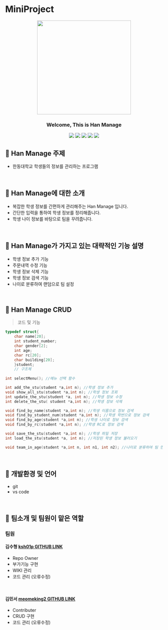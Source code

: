 
# MiniProject
<div align="center">
<p align="center"><img src="https://media.istockphoto.com/id/1349390515/ko/%EC%82%AC%EC%A7%84/%ED%8E%98%EC%9D%B4%ED%8D%BC%EB%A6%AC%EC%8A%A4-%EC%A7%81%EC%9E%A5-%EC%95%84%EC%9D%B4%EB%94%94%EC%96%B4-%EC%A0%84%EC%9E%90-%EC%84%9C%EB%AA%85-%EC%A0%84%EC%9E%90-%EC%84%9C%EB%AA%85-%EB%AC%B8%EC%84%9C-%EA%B4%80%EB%A6%AC-%EC%82%AC%EC%97%85%EA%B0%80%EB%8A%94-%EC%8A%A4%ED%83%80%EC%9D%BC%EB%9F%AC%EC%8A%A4-%ED%8E%9C%EC%9D%84-%EC%82%AC%EC%9A%A9%ED%95%98%EC%97%AC-%EA%B0%80%EC%83%81-%EB%85%B8%ED%8A%B8%EB%B6%81-%ED%99%94%EB%A9%B4%EC%9D%98-%EB%94%94%EC%A7%80%ED%84%B8-%EB%AC%B8%EC%84%9C%EC%97%90-%EC%A0%84%EC%9E%90-%EB%AC%B8%EC%84%9C%EC%97%90-%EC%84%9C%EB%AA%85%ED%95%A9%EB%8B%88%EB%8B%A4.jpg?s=1024x1024&w=is&k=20&c=HoqxH4Wsjb7CjijwJx96rPcJltYOiTHc8CnWQZgWlvg=" height="300px" width="300px"></p>

 ### Welcome, This is Han Manage
 <img src="https://img.shields.io/badge/HTML-E34F26?style=flat-square&logo=HTML5&logoColor=white"/>
 <img src="https://img.shields.io/badge/C-00CCFF?style=flat-square&logo=C&logoColor="white"/>
 <img src="https://img.shields.io/badge/VisualStudioCode-0000FF?style=flat-square&logo=VisualStudioCode&logoColor="black"/>
 <img src="https://img.shields.io/badge/KakaoTalk-FFFF00?style=flat-square&logo=KakaoTalk&logoColor="white"/>
 <img src="https://img.shields.io/badge/Markdown-000000?style=flat-square&logo=Markdown&logoColor="white"/>
                                                                                                            
 
</div>
  
## 🏢 Han Manage 주제
 - 한동대학교 학생들의 정보를 관리하는 프로그램 

<br/>

## 🏢 Han Manage에 대한 소개
  - 복잡한 학생 정보를 간편하게 관리해주는 Han Manage 입니다. 
  - 간단한 입력을 통하여 학생 정보를 정리해줍니다.
  - 학생 나이 정보를 바탕으로 팀을 꾸려줍니다.

<br/>
  
##  🏢 Han Manage가 가지고 있는 대략적인 기능 설명
  - 학생 정보 추가 기능
  - 주문내역 수정 기능 
  - 학생 정보 삭제 기능
  - 학생 정보 검색 기능
  - 나이로 분류하여 랜덤으로 팀 설정

<br/>

## 🏢 Han Manage CRUD
> 코드 및 기능
```c
typedef struct{
    char name[20];
    int student_number;
    char gender[2];
    int age;
    char rc[20];
    char building[20];
    }student;
    // 구조체 
    
int selectMenu(); //메뉴 선택 함수

int add_the_stu(student *a,int n); //학생 정보 추가
void show_all_stu(student *a,int n); //학생 정보 조회
int update_the_stu(student *a, int n); //학생 정보 수정
int delete_the_stu( student *a,int n); //학생 장보 삭제

void find_by_name(student *a,int n); //학생 이름으로 정보 검색
void find_by_student_num(student *a,int n); //학생 학번으로 정보 검색
void find_by_age(student *a,int n); //학생 나이로 정보 검색
void find_by_rc(student *a,int n); //학생 RC로 정보 검색

void save_the_stu(student *a,int n); //학생 파일 저장
int load_the_stu(student *a, int n); //저장된 학생 정보 불러오기

void team_in_age(student *a,int n, int n1, int n2); //나이로 분류하여 팀 만들기

```

<br/>

## 🏢 개발환경 및 언어
  - git 
  - vs code

<br/>

## 🏢 팀소개 및 팀원이 맡은 역할
### 팀원
 #### 김수형 [ksh01p GITHUB LINK](https://github.com/ksh01p)
  - Repo Owner
  - 부가기능 구현
  - WIKI 관리
  - 코드 관리 (오류수정)

<br/>

#### 김민서 [meomeking2 GITHUB LINK](https://github.com/meomeoking2)
 - Contributer
 - CRUD 구현
 - 코드 관리 (오류수정)
